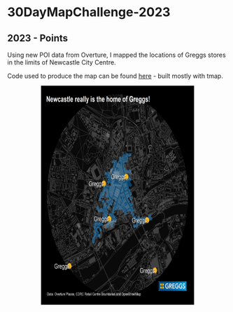 # 30DayMapChallenge-2023

## 2023 - Points 

Using new POI data from Overture, I mapped the locations of Greggs stores in the limits of Newcastle City Centre.

Code used to produce the map can be found [here](https://github.com/patrickballantyne/30DayMapChallenge-2023/blob/main/Code.R) - built mostly with tmap.

   <p align="center">
  <img width="350" height="500" src="map.png">
</p>

